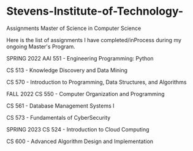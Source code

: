 # Stevens-Institute-of-Technology-
Assignments
Master of Science in Computer Science


Here is the list of assignments I have completed/inProcess during my ongoing Master's Program.

SPRING 2022
AAI 551 - Engineering Programming: Python

CS 513 - Knowledge Discovery and Data Mining

CS 570 - Introduction to Programming, Data Structures, and Algorithms


FALL 2022
CS 550 - Computer Organization and Programming

CS 561 - Database Management Systems I

CS 573 - Fundamentals of CyberSecurity


SPRING 2023
CS 524 - Introduction to Cloud Computing

CS 600 - Advanced Algorithm Design and Implementation

